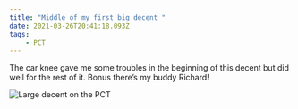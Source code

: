 ```yaml
---
title: "Middle of my first big decent "
date: 2021-03-26T20:41:18.093Z
tags: 
    - PCT
---
```

The car knee gave me some troubles in the beginning of this decent but did well for the rest of it. Bonus there’s my buddy Richard!

![Large decent on the PCT](/images/8cb7c635-d7bc-4031-9f12-bf2fff4b044f.jpeg "The decent of Richard ")